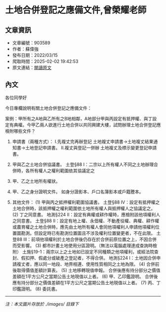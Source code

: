 # 土地合併登記之應備文件,曾榮耀老師

## 文章資訊
- 文章編號：903589
- 作者：蘇偉強
- 發布日期：2022/03/15
- 爬取時間：2025-02-02 19:42:53
- 原文連結：[閱讀原文](https://real-estate.get.com.tw/Columns/detail.aspx?no=903589)

## 內文
各位同學好

今日專欄說明有關土地合併登記之應備文件：

案例：甲所有之A地與乙所有之B地相鄰，A地部分甲與丙設定有抵押權、與丁設定有典權。今甲乙兩人欲進行土地合併以共同興建大樓，試問辦理土地合併登記應檢附哪些文件？

1. 申請書（兩種方式）： I.先複丈完再辦登記 土地複丈申請書→土地複丈結果通知書→土地登記申請書。 II.複丈與登記一併辦 土地複丈及標示變更登記申請書。

2. 甲與乙之土地合併協議書。 土登§88 I：二宗以上所有權人不同之土地辦理合併時，各所有權人之權利範圍依其協議定之

3. 甲、乙之土地所有權狀。

4. 甲、乙之身分證明文件。 如身分證影本、戶口名簿影本或戶籍謄本。

5. 其他文件： (1) 甲與丙之抵押權利範圍協議書。 土登§88 IV：設定有抵押權之土地合併時，該抵押權之權利範圍依土地所有權人與抵押權人之協議定之。 (2) 丁之同意書。 地測§224 II：設定有典權或耕作權時，應檢附該他項權利人之同意書。 土登§88 II：設定有地上權、永佃權、不動產役權、典權、耕作權或農育權之土地合併時，應先由土地所有權人會同他項權利人申請他項權利位置圖勘測。但設定時已有勘測位置圖且不涉及權利位置變更者，不在此限。 土登88 III：前項他項權利於土地合併後仍存在於合併前原位置之上，不因合併而受影響。 (3) 都市計畫土地使用分區證明。（無法以電腦處理達成查詢時檢附） 土施§19-1：兩宗以上之土地如已設定不同種類之他項權利，或經法院查封、假扣押、假處分或破產之登記者，不得合併。 地測§224 I：土地因合併申請複丈者，應以同一地段、地界相連、使用性質相同之土地為限。 (4) 合併前後取得價值差額計算表。 (5) 土地移轉現值申報。 合併後應有持分部分之價值差額在1平方公尺之當期公告土地現值以上者。 (6) 甲、乙印鑑證明。 合併後應有持分部分之價值差額在1平方公尺之當期公告土地現值以上者。 (7) 丙、丁印鑑證明。 (8) 委託書。

---
*注：本文圖片存放於 ./images/ 目錄下*
